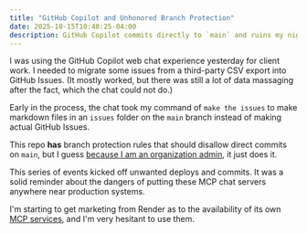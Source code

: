 ```yaml
---
title: "GitHub Copilot and Unhonored Branch Protection"
date: 2025-10-15T10:40:25-04:00
description: GitHub Copilot commits directly to `main` and ruins my night.
---
```


I was using the GitHub Copilot web chat experience yesterday for client work. I needed to migrate some issues from a third-party CSV export into GitHub Issues. (It mostly worked, but there was still a lot of data massaging after the fact, which the chat could not do.)

Early in the process, the chat took my command of `make the issues` to make markdown files in an `issues` folder on the `main` branch instead of making actual GitHub Issues.

This repo **has** branch protection rules that should disallow direct commits on `main`, but I guess [because I am an organization admin](https://docs.github.com/en/repositories/configuring-branches-and-merges-in-your-repository/managing-protected-branches/about-protected-branches#about-branch-protection-rules), it just does it.

This series of events kicked off unwanted deploys and commits. It was a solid reminder about the dangers of putting these MCP chat servers anywhere near production systems.

I'm starting to get marketing from Render as to the availability of its own [MCP services](https://render.com/docs/mcp-server), and I'm very hesitant to use them.
